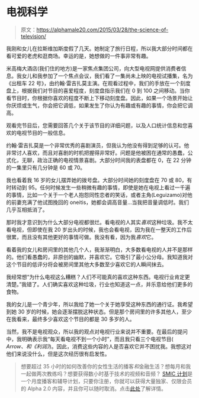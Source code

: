 # 电视科学

> 原文：<https://alphamale20.com/2015/03/28/the-science-of-television/>

我刚和女儿在拉斯维加斯度假了几天。她制定了旅行日程，所以我大部分时间都在看可爱的老虎和逛商场。幸运的是，她想做的一件事非常有趣。

米高梅大酒店(我们住的地方)是一家焦点集团公司，向大型电视网提供消费者信息。我女儿和我参加了一个焦点会议，我们看了一集尚未上映的电视试播集，名为《出租车 22 号》，由约翰·雷吉扎莫主演。在观看过程中，我们的手放在一个刻度盘上，根据我们对节目的喜爱程度，刻度盘指示我们在 0 到 100 之间移动。当你看节目时，你根据你喜欢的程度不断上下移动刻度盘。因此，如果一个场景开始让你厌烦或生气，你会把它调低，如果发生了你认为有趣或有趣的事情，你会把它调高。

观看完节目后，您需要回答几个关于该节目的详细问题，以及人口统计信息和您喜欢的电视节目的一般信息。

约翰·雷吉扎莫是一个非常优秀的喜剧演员，但我认为他没有得到足够的认可。他非常讨人喜欢，而且对喜剧的时机把握得非常好。问题是他被困在通常的愚蠢，公式化，无聊，政治正确的电视情景喜剧。大部分时间我的表盘都在 0，在 22 分钟的一集里只有几分钟是 60 或 70。

我也看着我 16 岁的女儿摆弄她的拨号盘。大部分时间她的刻度盘在 70 或 80，有时转动到 95。任何时候发生一些稍微有趣的事情，即使是她在电视上看过一千遍的事情，比如一个关于一个老人抱怨同性恋者的笑话，或者主角(Leguizamo)对他的前妻充满了他试图挽回的 oneitis，她都会调高音量...当我把音量调低时。我们几乎互相抵消了。

那时我才意识到为什么大部分电视都很烂。看电视的人其实*喜欢*这种垃圾。我不太看电视，但即使在我 20 岁出头的时候，我也会看电视，因为我在一整天的工作后很累，而且没有其他更好的事情可做。我没有看，因为我*喜欢*它。

看着我的女儿和房间里的其他几个人，我渐渐明白，大多数看电视的人并不是那样的。他们看愚蠢的，非原创的幽默，并喜欢它。它吸引了最小公分母。我知道我对这个节目的低评分将会被房间里其他大多数至少喜欢它的人瞬间抹去。

我经常想“为什么电视这么糟糕？人们不可能真的喜欢这种东西。电视行业肯定更清楚。”我错了。人们确实喜欢这种垃圾，行业也知道这一点，并乐意给他们更多的食物。

我的女儿是一个青少年，所以我给了她一个关于她享受这种东西的通行证。我希望到她 30 岁的时候，她会逐渐摆脱这种状态。但是那个房间里的许多其他人，至少在我看来，最终多少喜欢这个节目的都是 30 多岁的人。

当然，我不是电视观众，所以我的观点对电视行业来说并不重要。在最后的提问中，我明确表示我“每天看电视不到一个小时”，而且我只看三个电视节目( *Arrow、*和*《利润》*)。因此，消费这些内容的人是否喜欢它并不困扰我。我想这对他们来说没什么，但是这次经历很有启发性。

> 想要超过 35 小时的如何改善你的女性生活的播客*和*金融生活？想每月和我一起做两次教练吗？想要获得数小时基于技术的视频和音频？ [SMIC 计划](https://alphamale20.kartra.com/page/vIL17)是一个月度播客和辅导计划，只要你注册，你就可以获得大量独家、仅限会员的 Alpha 2.0 内容，并且你可以随时取消。点击[此处](https://alphamale20.kartra.com/page/vIL17)了解详情。
> 
> 